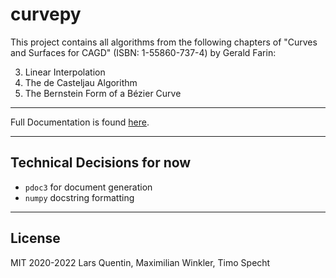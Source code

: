 # curvepy
This project contains all algorithms from the following chapters of "Curves and Surfaces for CAGD" (ISBN: 1-55860-737-4) by Gerald Farin:

3. Linear Interpolation
4. The de Casteljau Algorithm
5. The Bernstein Form of a Bézier Curve

---

Full Documentation is found [here](https://numerikgang.pages.gwdg.de/curvepy/).

---

## Technical Decisions for now
- `pdoc3` for document generation
- `numpy` docstring formatting

---

## License

MIT 2020-2022 Lars Quentin, Maximilian Winkler, Timo Specht
